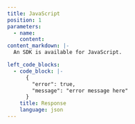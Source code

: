 ```yaml
---
title: JavaScript
position: 1
parameters:
  - name:
    content:
content_markdown: |-
  An SDK is available for JavaScript.

left_code_blocks:
  - code_block: |-
      {
        "error": true,
        "message": "error message here"
      }
    title: Response
    language: json
---
```

